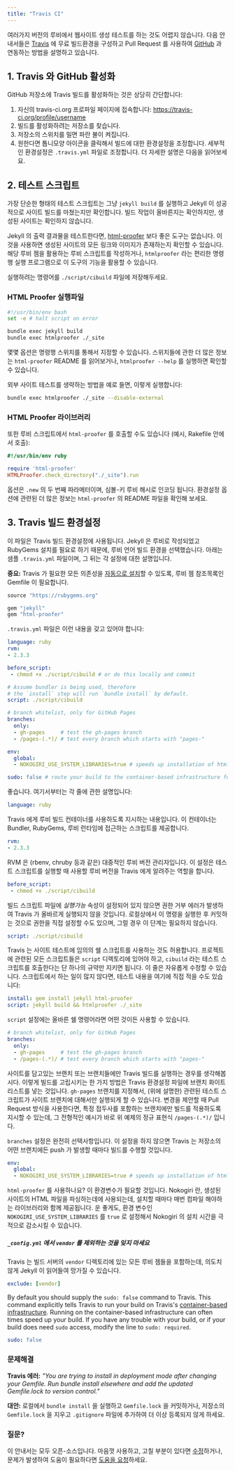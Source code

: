 ```yaml
---
title: "Travis CI"
---
```


<!--
You can easily test your website build against one or more versions of Ruby.
The following guide will show you how to set up a free build environment on
[Travis][travis], with [GitHub][github] integration for pull requests.
-->
여러가지 버전의 루비에서 웹사이트 생성 테스트를 하는 것도 어렵지 않습니다.
다음 안내서들은 [Travis][travis] 에 무료 빌드환경을 구성하고 Pull Request 를
사용하여 [GitHub][github] 과 연동하는 방법을 설명하고 있습니다.

[travis]: https://travis-ci.org/
[github]: https://github.com/

<!--
## 1. Enabling Travis and GitHub
-->
## 1. Travis 와 GitHub 활성화

<!--
Enabling Travis builds for your GitHub repository is pretty simple:
-->
GitHub 저장소에 Travis 빌드를 활성화하는 것은 상당히 간단합니다:

<!--
1. Go to your profile on travis-ci.org: https://travis-ci.org/profile/username
2. Find the repository for which you're interested in enabling builds.
3. Flick the repository switch on so that it turns blue.
4. Optionally configure the build by clicking on the gear icon. Further
   configuration happens via your `.travis.yml` file. More details below.
-->
1. 자신의 travis-ci.org 프로파일 페이지에 접속합니다: https://travis-ci.org/profile/username
2. 빌드를 활성화하려는 저장소를 찾습니다.
3. 저장소의 스위치를 밀면 파란 불이 켜집니다.
4. 원한다면 톱니모양 아이콘을 클릭해서 빌드에 대한 환경설정을 조정합니다.
   세부적인 환경설정은 `.travis.yml` 파일로 조정합니다. 더 자세한 설명은 다음을
   읽어보세요.

<!--
## 2. The Test Script
-->
## 2. 테스트 스크립트

<!--
The simplest test script simply runs `jekyll build` and ensures that Jekyll
doesn't fail to build the site. It doesn't check the resulting site, but it
does ensure things are built properly.
-->
가장 단순한 형태의 테스트 스크립트는 그냥 `jekyll build` 를 실행하고 Jekyll 이
성공적으로 사이트 빌드를 마쳤는지만 확인합니다. 빌드 작업이 올바른지는
확인하지만, 생성된 사이트는 확인하지 않습니다.

<!--
When testing Jekyll output, there is no better tool than [html-proofer][html-proofer].
This tool checks your resulting site to ensure all links and images exist.
Utilize it either with the convenient `htmlproofer` command-line executable,
or write a Ruby script which utilizes the gem.
-->
Jekyll 의 출력 결과물을 테스트한다면, [html-proofer][html-proofer] 보다 좋은 도구는
없습니다. 이것을 사용하면 생성된 사이트의 모든 링크와 이미지가 존재하는지 확인할
수 있습니다. 해당 루비 젬을 활용하는 루비 스크립트를 작성하거나, `htmlproofer` 라는
편리한 명령행 실행 프로그램으로 이 도구의 기능을 활용할 수 있습니다.

<!--
Save the commands you want to run and succeed in a file: `./script/cibuild`
-->
실행하려는 명령어를 `./script/cibuild` 파일에 저장해두세요.

<!--
### The HTML Proofer Executable
-->
### HTML Proofer 실행파일

```sh
#!/usr/bin/env bash
set -e # halt script on error

bundle exec jekyll build
bundle exec htmlproofer ./_site
```

<!--
Some options can be specified via command-line switches. Check out the
`html-proofer` README for more information about these switches, or run
`htmlproofer --help` locally.
-->
몇몇 옵션은 명령행 스위치를 통해서 지정할 수 있습니다. 스위치들에 관한 더 많은
정보는 `html-proofer` README 를 읽어보거나, `htmlproofer --help` 를 실행하면
확인할 수 있습니다.

<!--
For example to avoid testing external sites, use this command:
-->
외부 사이트 테스트를 생략하는 방법을 예로 들면, 이렇게 실행합니다:

```sh
bundle exec htmlproofer ./_site --disable-external
```

<!--
### The HTML Proofer Library
-->
### HTML Proofer 라이브러리

<!--
You can also invoke `html-proofer` in Ruby scripts (e.g. in a Rakefile):
-->
또한 루비 스크립트에서 `html-proofer` 를 호출할 수도 있습니다 (예시, Rakefile 안에서 호출):

```ruby
#!/usr/bin/env ruby

require 'html-proofer'
HTMLProofer.check_directory("./_site").run
```

<!--
Options are given as a second argument to `.new`, and are encoded in a
symbol-keyed Ruby Hash. For more information about the configuration options,
check out `html-proofer`'s README file.
-->
옵션은 `.new` 의 두 번째 파라메터이며, 심볼-키 루비 해시로 인코딩 됩니다.
환경설정 옵션에 관련된 더 많은 정보는 `html-proofer` 의 README 파일을 확인해
보세요.

[html-proofer]: https://github.com/gjtorikian/html-proofer

<!--
## 3. Configuring Your Travis Builds
-->
## 3. Travis 빌드 환경설정

<!--
This file is used to configure your Travis builds. Because Jekyll is built
with Ruby and requires RubyGems to install, we use the Ruby language build
environment. Below is a sample `.travis.yml` file, followed by
an explanation of each line.
-->
이 파일은 Travis 빌드 환경설정에 사용됩니다. Jekyll 은 루비로 작성되었고
RubyGems 설치를 필요로 하기 때문에, 루비 언어 빌드 환경을 선택했습니다.
아래는 샘플 `.travis.yml` 파일이며, 그 뒤는 각 설정에 대한
설명입니다.

<!--
**Note:** You will need a Gemfile as well, [Travis will automatically install](https://docs.travis-ci.com/user/languages/ruby/#Dependency-Management) the dependencies based on the referenced gems:
-->
**중요:** Travis 가 필요한 모든 의존성을 [자동으로 설치](https://docs.travis-ci.com/user/languages/ruby/#Dependency-Management)할 수 있도록, 루비 젬 참조목록인 Gemfile 이 필요합니다.

```ruby
source "https://rubygems.org"

gem "jekyll"
gem "html-proofer"
```

<!--
Your `.travis.yml` file should look like this:
-->
`.travis.yml` 파일은 이런 내용을 갖고 있어야 합니다:

```yaml
language: ruby
rvm:
- 2.3.3

before_script:
 - chmod +x ./script/cibuild # or do this locally and commit

# Assume bundler is being used, therefore
# the `install` step will run `bundle install` by default.
script: ./script/cibuild

# branch whitelist, only for GitHub Pages
branches:
  only:
  - gh-pages     # test the gh-pages branch
  - /pages-(.*)/ # test every branch which starts with "pages-"

env:
  global:
  - NOKOGIRI_USE_SYSTEM_LIBRARIES=true # speeds up installation of html-proofer

sudo: false # route your build to the container-based infrastructure for a faster build
```

<!--
Ok, now for an explanation of each line:
-->
좋습니다. 여기서부터는 각 줄에 관한 설명입니다:

```yaml
language: ruby
```

<!--
This line tells Travis to use a Ruby build container. It gives your script
access to Bundler, RubyGems, and a Ruby runtime.
-->
Travis 에게 루비 빌드 컨테이너를 사용하도록 지시하는 내용입니다. 이
컨테이너는 Bundler, RubyGems, 루비 런타임에 접근하는 스크립트를 제공합니다.

```yaml
rvm:
- 2.3.3
```

<!--
RVM is a popular Ruby Version Manager (like rbenv, chruby, etc). This
directive tells Travis the Ruby version to use when running your test
script.
-->
RVM 은 (rbenv, chruby 등과 같은) 대중적인 루비 버전 관리자입니다. 이 설정은
테스트 스크립트를 실행할 때 사용할 루비 버전을 Travis 에게 알려주는 역할을
합니다.

```yaml
before_script:
 - chmod +x ./script/cibuild
```

<!--
The build script file needs to have the *executable* attribute set or
Travis will fail with a permission denied error. You can also run this
locally and commit the permissions directly, thus rendering this step
irrelevant.
-->
빌드 스크립트 파일에 *실행가능* 속성이 설정되어 있지 않으면 권한 거부 에러가
발생하여 Travis 가 올바르게 실행되지 않을 것입니다. 로컬상에서 이 명령을 실행한
후 커밋하는 것으로 권한을 직접 설정할 수도 있으며, 그럴 경우 이 단계는 필요하지
않습니다.

```yaml
script: ./script/cibuild
```

<!--
Travis allows you to run any arbitrary shell script to test your site. One
convention is to put all scripts for your project in the `script`
directory, and to call your test script `cibuild`. This line is completely
customizable. If your script won't change much, you can write your test
incantation here directly:
-->
Travis 는 사이트 테스트에 임의의 쉘 스크립트를 사용하는 것도 허용합니다.
프로젝트에 관련된 모든 스크립트들은 `script` 디렉토리에 있어야 하고, `cibuild`
라는 테스트 스크립트를 호출한다는 단 하나의 규약만 지키면 됩니다. 이 줄은
자유롭게 수정할 수 있습니다. 스크립트에서 하는 일이 많지 않다면, 테스트 내용을
여기에 직접 적을 수도 있습니다:

```yaml
install: gem install jekyll html-proofer
script: jekyll build && htmlproofer ./_site
```

<!--
The `script` directive can be absolutely any valid shell command.
-->
`script` 설정에는 올바른 쉘 명령어라면 어떤 것이든 사용할 수 있습니다.

```yaml
# branch whitelist, only for GitHub Pages
branches:
  only:
  - gh-pages     # test the gh-pages branch
  - /pages-(.*)/ # test every branch which starts with "pages-"
```

<!--
You want to ensure the Travis builds for your site are being run only on
the branch or branches which contain your site. One means of ensuring this
isolation is including a branch whitelist in your Travis configuration
file. By specifying the `gh-pages` branch, you will ensure the associated
test script (discussed above) is only executed on site branches. If you use
a pull request flow for proposing changes, you may wish to enforce a
convention for your builds such that all branches containing edits are
prefixed, exemplified above with the `/pages-(.*)/` regular expression.
-->
사이트를 담고있는 브랜치 또는 브랜치들에만 Travis 빌드를 실행하는 경우를
생각해봅시다. 이렇게 빌드를 고립시키는 한 가지 방법은 Travis 환경설정 파일에
브랜치 화이트리스트를 넣는 것입니다.
`gh-pages` 브랜치를 지정해서, (위에 설명한) 관련된 테스트 스크립트가 사이트
브랜치에 대해서만 실행되게 할 수 있습니다.
변경을 제안할 때 Pull Request 방식을 사용한다면, 특정 접두사를 포함하는
브랜치에만 빌드를 적용하도록 지시할 수 있는데, 그 전형적인 예시가 바로 위 예제의
정규 표현식 `/pages-(.*)/` 입니다.

<!--
The `branches` directive is completely optional. Travis will build from every
push to any branch of your repo if leave it out.
-->
`branches` 설정은 완전히 선택사항입니다. 이 설정을 하지 않으면 Travis 는
저장소의 어떤 브랜치에든 push 가 발생할 때마다 빌드를 수행할 것입니다.

```yaml
env:
  global:
  - NOKOGIRI_USE_SYSTEM_LIBRARIES=true # speeds up installation of html-proofer
```

<!--
Using `html-proofer`? You'll want this environment variable. Nokogiri, used
to parse HTML files in your compiled site, comes bundled with libraries
which it must compile each time it is installed. Luckily, you can
dramatically decrease the install time of Nokogiri by setting the
environment variable `NOKOGIRI_USE_SYSTEM_LIBRARIES` to `true`.
-->
`html-proofer` 를 사용하나요? 이 환경변수가 필요할 것입니다. Nokogiri 란, 생성된
사이트의 HTML 파일을 파싱하는데에 사용되는데, 설치할 때마다 매번 컴파일 해야하는
라이브러리와 함께 제공됩니다. 운 좋게도, 환경 변수인
`NOKOGIRI_USE_SYSTEM_LIBRARIES` 를 `true` 로 설정해서 Nokogiri 의 설치 시간을
극적으로 감소시킬 수 있습니다.

<div class="note warning">
<!--
  <h5>Be sure to exclude <code>vendor</code> from your
   <code>_config.yml</code></h5>
  <p>Travis bundles all gems in the <code>vendor</code> directory on its build
   servers, which Jekyll will mistakenly read and explode on.</p>
-->
  <h5><code>_config.yml</code> 에서 <code>vendor</code> 를 제외하는 것을 잊지
   마세요</h5>
  <p>Travis 는 빌드 서버의 <code>vendor</code> 디렉토리에 있는 모든 루비 젬들을 포함하는데,
   의도치 않게 Jekyll 이 읽어들여 망가질 수 있습니다.</p>
</div>

```yaml
exclude: [vendor]
```

By default you should supply the `sudo: false` command to Travis. This command
explicitly tells Travis to run your build on Travis's [container-based
 infrastructure](https://docs.travis-ci.com/user/workers/container-based-infrastructure/#Routing-your-build-to-container-based-infrastructure). Running on the container-based infrastructure can often times
speed up your build. If you have any trouble with your build, or if your build
does need `sudo` access, modify the line to `sudo: required`.

```yaml
sudo: false
```

<!--
### Troubleshooting
-->
### 문제해결

<!--
**Travis error:** *"You are trying to install in deployment mode after changing
your Gemfile. Run bundle install elsewhere and add the updated Gemfile.lock
to version control."*
-->
**Travis 에러:** *"You are trying to install in deployment mode after changing
your Gemfile. Run bundle install elsewhere and add the updated Gemfile.lock
to version control."*

<!--
**Workaround:** Either run `bundle install` locally and commit your changes to
`Gemfile.lock`, or remove the `Gemfile.lock` file from your repository and add
an entry in the `.gitignore` file to avoid it from being checked in again.
-->
**대안:** 로컬에서 `bundle install` 을 실행하고 `Gemfile.lock` 을 커밋하거나,
저장소의 `Gemfile.lock` 을 지우고 `.gitignore` 파일에 추가하여 더 이상 등록되지
않게 하세요.

<!--
### Questions?
-->
### 질문?

<!--
This entire guide is open-source. Go ahead and [edit it][3] if you have a
fix or [ask for help][4] if you run into trouble and need some help.
-->
이 안내서는 모두 오픈-소스입니다. 마음껏 사용하고, 고칠 부분이 있다면
[수정][3]하거나, 문제가 발생하여 도움이 필요하다면 [도움을 요청][4]하세요.

[3]: https://github.com/jekyll/jekyll/edit/master/docs/_docs/continuous-integration/travis-ci.md
[4]: https://jekyllrb.com/help/
